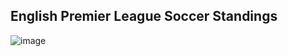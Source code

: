 ## English Premier League Soccer Standings
![image](https://user-images.githubusercontent.com/35073729/189964442-634d3a27-4c9e-4bd8-88a9-c2dd5322520e.png)
